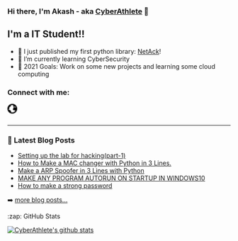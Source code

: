 ### Hi there, I'm Akash - aka [CyberAthlete][website] 👋


## I'm a IT Student!!

- 🔭 I just published my first python library: [NetAck][course]!
- 🌱 I’m currently learning CyberSecurity
- 🥅 2021 Goals: Work on some new projects and learning some cloud computing

### Connect with me:

[<img align="left" alt="codeSTACKr.com" width="22px" src="https://raw.githubusercontent.com/iconic/open-iconic/master/svg/globe.svg" />][website]
<br />
<br />


---

### 📕 Latest Blog Posts

<!-- BLOG-POST-LIST:START -->
- [Setting up the lab for hacking(part-1)](https://error404python.blogspot.com/2020/11/blog-post.html)
- [How to Make a MAC changer with Python in 3 Lines.](https://error404python.blogspot.com/2020/12/how-to-make-mac-changer-with-python-in.html)
- [Make a ARP Spoofer in 3 Lines with Python](https://error404python.blogspot.com/2020/11/make-arp-spoofer-in-3-lines-with-python.html)
- [MAKE ANY PROGRAM AUTORUN ON STARTUP IN WINDOWS10](https://error404python.blogspot.com/2020/10/make-any-program-autorun-on-startup-in.html)
- [How to make a strong password](https://error404python.blogspot.com/2020/09/how-to-make-strong-password.html)
<!-- BLOG-POST-LIST:END -->

➡️ [more blog posts...](https://error404python.blogspot.com/)


</details>
  
  
  <summary>:zap: GitHub Stats</summary>
  
  [![CyberAthlete's github stats](https://github-readme-stats.vercel.app/api?username=cyberathlete&hide=contribs,prs&show_icons=true&theme=radical)](https://github.com//github-readme-stats)

[website]: https://error404python.blogspot.com/
[course]: https://pypi.org/project/netack/
